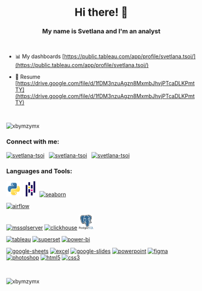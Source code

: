 <h1 align="center">Hi there! 👋</h1>
<h3 align="center">My name is Svetlana and I'm an analyst</h3>

</br>

- 📊 My dashboards [https://public.tableau.com/app/profile/svetlana.tsoi/](https://public.tableau.com/app/profile/svetlana.tsoi/)

- 📄 Resume [https://drive.google.com/file/d/1fDM3nzuAgzn8MxmbJhvjPTcaDLKPmtTY](https://drive.google.com/file/d/1fDM3nzuAgzn8MxmbJhvjPTcaDLKPmtTY)
</br>

<p align="left"> <img src="https://komarev.com/ghpvc/?username=xbymzymx&label=Profile%20views&color=da5b0b&style=flat-square" alt="xbymzymx" /> </p>

<h3 align="left">Connect with me:</h3>
<p align="left">
<a href="https://linkedin.com/in/svetlana-tsoi" target="blank"><img align="center" src="https://upload.wikimedia.org/wikipedia/commons/f/f8/LinkedIn_icon_circle.svg" alt="svetlana-tsoi" height="40" width="40" /></a>
&nbsp;
<a href="https://t.me/xbymzymx" target="blank"><img align="center" src="https://upload.wikimedia.org/wikipedia/commons/8/82/Telegram_logo.svg" alt="svetlana-tsoi" height="40" width="40" /></a>
&nbsp;
<a href="mailto:tsoi.svetlana.a@gmail.com" target="blank"><img align="center" src="https://upload.wikimedia.org/wikipedia/commons/e/ec/Circle-icons-mail.svg" alt="svetlana-tsoi" height="40" width="40" /></a>
</p>

<h3 align="left">Languages and Tools:</h3>
<p align="left"> 
<a href="https://www.python.org" target="_blank" rel="noreferrer"> <img src="https://raw.githubusercontent.com/devicons/devicon/master/icons/python/python-original.svg" alt="python" width="40" height="40"/></a> 
<a href="https://pandas.pydata.org/" target="_blank" rel="noreferrer"> <img src="https://raw.githubusercontent.com/devicons/devicon/2ae2a900d2f041da66e950e4d48052658d850630/icons/pandas/pandas-original.svg" alt="pandas" width="40" height="40"/></a> 
<a href="https://seaborn.pydata.org/" target="_blank" rel="noreferrer"> <img src="https://seaborn.pydata.org/_images/logo-mark-lightbg.svg" alt="seaborn" width="40" height="40"/></a> 

<a href="https://airflow.apache.org/" target="_blank" rel="noreferrer"> <img src="https://optim.tildacdn.com/tild6363-3862-4462-b866-356461646463/-/resize/112x/-/format/webp/AirflowLogo-2_1.png" alt="airflow" height="40"/></a> 
  
<a href="https://www.microsoft.com/" target="_blank" rel="noreferrer"> <img src="https://www.svgrepo.com/show/303229/microsoft-sql-server-logo.svg" alt="mssqlserver" width="40" height="40"/></a> 
<a href="https://clickhouse.com/" target="_blank" rel="noreferrer"> <img src="https://cdn.worldvectorlogo.com/logos/clickhouse.svg" alt="clickhouse" width="40" height="40"/></a> 
<a href="https://www.postgresql.org" target="_blank" rel="noreferrer"> <img src="https://raw.githubusercontent.com/devicons/devicon/master/icons/postgresql/postgresql-original-wordmark.svg" alt="postgresql" width="40" height="40"/></a> 

<a href="https://www.tableau.com/" target="_blank" rel="noreferrer"> <img src="https://cdn.worldvectorlogo.com/logos/tableau-software.svg" alt="tableau" width="40" height="40"/></a> 
<a href="https://superset.apache.org/" target="_blank" rel="noreferrer"> <img src="https://seeklogo.com/images/S/superset-icon-logo-D70353ADD5-seeklogo.com.png" alt="superset" height="40"/></a> 
<a href="https://powerbi.microsoft.com/en-us/" target="_blank" rel="noreferrer"> <img src="https://upload.wikimedia.org/wikipedia/commons/c/cf/New_Power_BI_Logo.svg" alt="power-bi" width="40" height="40"/></a> 

<a href="https://www.google.com/sheets/about/" target="_blank" rel="noreferrer"> <img src="https://upload.wikimedia.org/wikipedia/commons/3/30/Google_Sheets_logo_%282014-2020%29.svg" alt="google-sheets" width="40" height="40"/></a> 
<a href="https://www.microsoft.com/en-us/microsoft-365/excel" target="_blank" rel="noreferrer"> <img src="https://upload.wikimedia.org/wikipedia/commons/3/34/Microsoft_Office_Excel_%282019%E2%80%93present%29.svg" alt="excel" width="40" height="40"/></a> 
<a href="https://www.google.com/slides/about/" target="_blank" rel="noreferrer"> <img src="https://upload.wikimedia.org/wikipedia/commons/1/1e/Google_Slides_logo_%282014-2020%29.svg" alt="google-slides" width="40" height="40"/></a> 
<a href="https://www.microsoft.com/en-us/microsoft-365/powerpoint" target="_blank" rel="noreferrer"> <img src="https://upload.wikimedia.org/wikipedia/commons/0/0d/Microsoft_Office_PowerPoint_%282019%E2%80%93present%29.svg" alt="powerpoint" width="40" height="40"/></a> 
<a href="https://www.figma.com/" target="_blank" rel="noreferrer"> <img src="https://www.vectorlogo.zone/logos/figma/figma-icon.svg" alt="figma" width="40" height="40"/></a> 
<a href="https://www.photoshop.com/en" target="_blank" rel="noreferrer"> <img src="https://upload.wikimedia.org/wikipedia/commons/a/af/Adobe_Photoshop_CC_icon.svg" alt="photoshop" width="40" height="40"/></a> 
<a href="https://www.w3.org/html/" target="_blank" rel="noreferrer"> <img src="https://upload.wikimedia.org/wikipedia/commons/3/38/HTML5_Badge.svg" alt="html5" width="40" height="40"/></a> 
<a href="https://www.w3schools.com/css/" target="_blank" rel="noreferrer"> <img src="https://upload.wikimedia.org/wikipedia/commons/6/62/CSS3_logo.svg" alt="css3" width="40" height="40"/></a> 
</p>

</br>

<p><img align="center" src="https://github-readme-stats.vercel.app/api/top-langs?username=xbymzymx&show_icons=true&theme=dark&locale=en&layout=compact" alt="xbymzymx" /></p>
